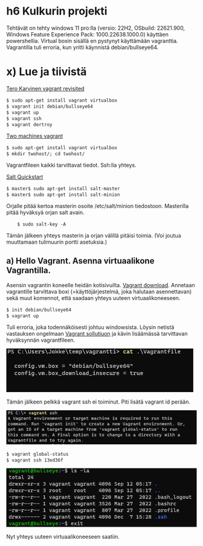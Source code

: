 # h6 Kulkurin projekti

Tehtävät on tehty windows 11 pro:lla (versio: 22H2, OSbuild: 22621.900, Windows Feature Experience Pack: 1000.22638.1000.0) käyttäen powershellia. Virtual boxin sisällä en pystynyt käyttämään vagranttia. Vagrantilla tuli erroria, kun yritti käynnistä debian/bullseye64. 

# x) Lue ja tiivistä

[Tero Karvinen vagrant revisited](https://terokarvinen.com/2017/04/11/vagrant-revisited-install-boot-new-virtual-machine-in-31-seconds/)

    $ sudo apt-get install vagrant virtualbox    
    $ vagrant init debian/bullseye64    
    $ vagrant up
    $ vagrant ssh
    $ vagrant dertroy
    
[Two machines vagrant](https://terokarvinen.com/2021/two-machine-virtual-network-with-debian-11-bullseye-and-vagrant/) 

    $ sudo apt-get install vagrant virtualbox
    $ mkdir twohost/; cd twohost/
    
Vagrantfileen kaikki tarvittavat tiedot. Ssh:lla yhteys.

[Salt Quickstart](https://terokarvinen.com/2018/salt-quickstart-salt-stack-master-and-slave-on-ubuntu-linux/) 

    $ master$ sudo apt-get install salt-master
    $ master$ sudo apt-get install salt-minion
    
 Orjalle pitää kertoa masterin osoite /etc/salt/minion tiedostoon. Masterilla pitää hyväksyä orjan salt avain.
        
        $ sudo salt-key -A

Tämän jälkeen yhteys masterin ja orjan välillä pitäisi toimia. (Voi joutua muuttamaan tulimuurin portti asetuksia.)

## a) Hello Vagrant. Asenna virtuaalikone Vagrantilla.

Asensin vagrantin koneelle heidän kotisivuilta. [Vagrant download](https://developer.hashicorp.com/vagrant/downloads). Annetaan vagrantille tarvittava boxi (=käyttöjärjestelmä, joka halutaan asennettavan) sekä muut komennot, että saadaan yhteys uuteen virtuaalikoneeseen.

    $ init debian/bullseye64  
    $ vagrant up

Tuli erroria, joka todennäköisesti johtuu windowsista. Löysin netistä vastauksen ongelmaan [Vagrant sollutiuon](https://discuss.hashicorp.com/t/not-able-to-install-any-box-in-vagrant-v-2-3-0-the-box-could-not-be-found/44440/2) ja kävin lisäämässä tarvittavan hyväksynnän vagrantfileen.

![Alt text](/h6/h6a1.png)

Tämän jälkeen pelkkä vagrant ssh ei toiminut. Piti lisätä vagrant id perään.

![Alt text](/h6/h6a2.png)

    $ vagrant global-status
    $ vagrant ssh 13ed36f

![Alt text](/h6/h6a3.png)

Nyt yhteys uuteen virtuaalikoneeseen saatiin.
